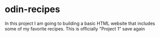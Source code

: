 # odin-recipes

In this project I am going to building a basic HTML website that includes some of my favorite recipes. This is officially "Project 1" save again

